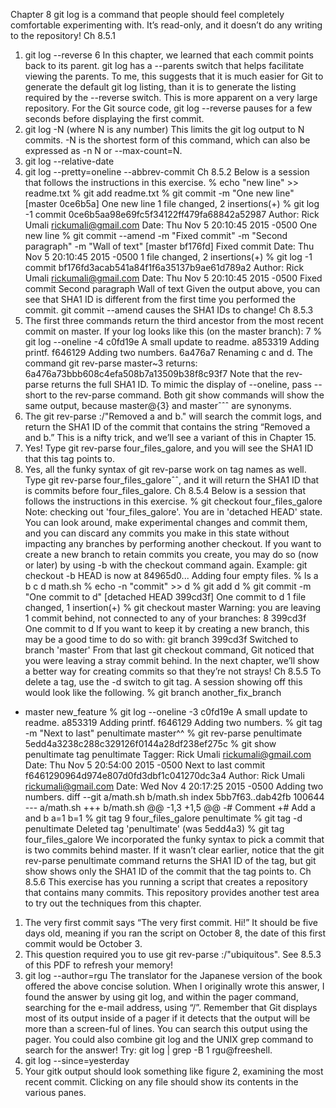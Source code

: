 Chapter 8
git log is a command that people should feel completely comfortable experimenting with. It’s read-only,
and it doesn’t do any writing to the repository!
Ch 8.5.1
1. git log --reverse
6
In this chapter, we learned that each commit points back to its parent. git log has a --parents
switch that helps facilitate viewing the parents. To me, this suggests that it is much easier for Git
to generate the default git log listing, than it is to generate the listing required by the --reverse
switch. This is more apparent on a very large repository. For the Git source code, git log --reverse
pauses for a few seconds before displaying the first commit.
2. git log -N (where N is any number)
This limits the git log output to N commits. -N is the shortest form of this command, which can also
be expressed as -n N or --max-count=N.
3. git log --relative-date
4. git log --pretty=oneline --abbrev-commit
Ch 8.5.2
Below is a session that follows the instructions in this exercise.
% echo "new line" >> readme.txt
% git add readme.txt
% git commit -m "One new line"
[master 0ce6b5a] One new line
1 file changed, 2 insertions(+)
% git log -1
commit 0ce6b5aa98e69fc5f34122ff479fa68842a52987
Author: Rick Umali <rickumali@gmail.com>
Date: Thu Nov 5 20:10:45 2015 -0500
One new line
% git commit --amend -m "Fixed commit" -m "Second paragraph" -m "Wall of text"
[master bf176fd] Fixed commit
Date: Thu Nov 5 20:10:45 2015 -0500
1 file changed, 2 insertions(+)
% git log -1
commit bf176fd3acab541a84f1f6a35137b9ae61d789a2
Author: Rick Umali <rickumali@gmail.com>
Date: Thu Nov 5 20:10:45 2015 -0500
Fixed commit
Second paragraph
Wall of text
Given the output above, you can see that SHA1 ID is different from the first time you performed the commit.
git commit --amend causes the SHA1 IDs to change!
Ch 8.5.3
1. The first three commands return the third ancestor from the most recent commit on master.
If your log looks like this (on the master branch):
7
% git log --oneline -4
c0fd19e A small update to readme.
a853319 Adding printf.
f646129 Adding two numbers.
6a476a7 Renaming c and d.
The command git rev-parse master~3 returns:
6a476a73bbb608c4efa508b7a13509b38f8c93f7
Note that the rev-parse returns the full SHA1 ID. To mimic the display of --oneline, pass --short to
the rev-parse command.
Both git show commands will show the same output, because master@{3} and masterˆˆˆ are synonyms.
2. The git rev-parse :/"Removed a and b." will search the commit logs, and return the SHA1 ID of
the commit that contains the string “Removed a and b.” This is a nifty trick, and we’ll see a variant of
this in Chapter 15.
3. Yes! Type git rev-parse four_files_galore, and you will see the SHA1 ID that this tag points to.
4. Yes, all the funky syntax of git rev-parse work on tag names as well. Type git rev-parse
four_files_galoreˆˆ, and it will return the SHA1 ID that is commits before four_files_galore.
Ch 8.5.4
Below is a session that follows the instructions in this exercise.
% git checkout four_files_galore
Note: checking out 'four_files_galore'.
You are in 'detached HEAD' state. You can look around, make experimental
changes and commit them, and you can discard any commits you make in this
state without impacting any branches by performing another checkout.
If you want to create a new branch to retain commits you create, you may
do so (now or later) by using -b with the checkout command again. Example:
git checkout -b <new-branch-name>
HEAD is now at 84965d0... Adding four empty files.
% ls
a b c d math.sh
% echo -n "commit" >> d
% git add d
% git commit -m "One commit to d"
[detached HEAD 399cd3f] One commit to d
1 file changed, 1 insertion(+)
% git checkout master
Warning: you are leaving 1 commit behind, not connected to
any of your branches:
8
399cd3f One commit to d
If you want to keep it by creating a new branch, this may be a good time
to do so with:
git branch <new-branch-name> 399cd3f
Switched to branch 'master'
From that last git checkout command, Git noticed that you were leaving a stray commit behind. In the
next chapter, we’ll show a better way for creating commits so that they’re not strays!
Ch 8.5.5
To delete a tag, use the -d switch to git tag. A session showing off this would look like the following.
% git branch
another_fix_branch
* master
new_feature
% git log --oneline -3
c0fd19e A small update to readme.
a853319 Adding printf.
f646129 Adding two numbers.
% git tag -m "Next to last" penultimate master^^
% git rev-parse penultimate
5edd4a3238c288c329126f0144a28df238ef275c
% git show penultimate
tag penultimate
Tagger: Rick Umali <rickumali@gmail.com>
Date: Thu Nov 5 20:54:00 2015 -0500
Next to last
commit f6461290964d974e807d0fd3dbf1c041270dc3a4
Author: Rick Umali <rickumali@gmail.com>
Date: Wed Nov 4 20:17:25 2015 -0500
Adding two numbers.
diff --git a/math.sh b/math.sh
index 5bb7f63..dab42fb 100644
--- a/math.sh
+++ b/math.sh
@@ -1,3 +1,5 @@
-# Comment
+# Add a and b
a=1
b=1
% git tag
9
four_files_galore
penultimate
% git tag -d penultimate
Deleted tag 'penultimate' (was 5edd4a3)
% git tag
four_files_galore
We incorporated the funky syntax to pick a commit that is two commits behind master. If it wasn’t clear
earlier, notice that the git rev-parse penultimate command returns the SHA1 ID of the tag, but git
show shows only the SHA1 ID of the commit that the tag points to.
Ch 8.5.6
This exercise has you running a script that creates a repository that contains many commits. This repository
provides another test area to try out the techniques from this chapter.
1. The very first commit says “The very first commit. Hi!” It should be five days old, meaning if you ran
the script on October 8, the date of this first commit would be October 3.
2. This question required you to use git rev-parse :/"ubiquitous". See 8.5.3 of this PDF to refresh
your memory!
3. git log --author=rgu
The translator for the Japanese version of the book offered the above concise solution.
When I originally wrote this answer, I found the answer by using git log, and within the pager
command, searching for the e-mail address, using “/”. Remember that Git displays most of its output
inside of a pager if it detects that the output will be more than a screen-ful of lines. You can search
this output using the pager.
You could also combine git log and the UNIX grep command to search for the answer! Try: git log
| grep -B 1 rgu@freeshell.
4. git log --since=yesterday
5. Your gitk output should look something like figure 2, examining the most recent commit. Clicking on
any file should show its contents in the various panes.
